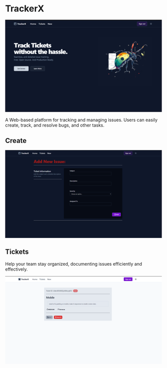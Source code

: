 # TrackerX

![hero](https://github.com/ronthetech/ticket-tracker/blob/main/public/img/0.png?raw=true)

A Web-based platform for tracking and managing issues. Users can easily create, track, and resolve bugs, and other tasks.

## Create

![create](https://github.com/ronthetech/ticket-tracker/blob/main/public/img/1.png?raw=true)

## Tickets

Help your team stay organized, documenting issues efficiently and effectively.

![tickets](https://github.com/ronthetech/ticket-tracker/blob/main/public/img/2.png?raw=true)

